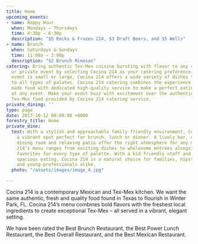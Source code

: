```yaml
---
title: Home
upcoming_events:
- name: Happy Hour
  when: Mondays – Thursdays
  time: 4:30p – 6:30p
  description: "$5 Rocks & Frozen 214, $3 Draft Beers, and $5 Wells"
- name: Brunch
  when: Saturdays & Sundays
  time: 11:00a – 3:00p
  description: "$2 Brunch Mimosas"
catering: Bring authentic Tex-Mex cuisine bursting with flavor to any corporate, wedding
  or private event by selecting Cocina 214 as your catering preference. Whether the
  event is small or large, Cocina 214 offers a wide variety of dishes that caters
  to all types of palates. Cocina 214 catering combines the experience of freshly
  made food with dedicated high-quality service to make a perfect eating experience
  at any event. Make your event buzz with excitement over the authentic and deliciousness
  Tex-Mex food provided by Cocina 214 catering service.
private_dining: ''
type: page
date: 2017-10-12 00:00:00 +0000
forestry_title: Home
private_dine:
  text: With a stylish and approachable family-friendly environment, Cocina 214 is
    a vibrant spot perfect for brunch, lunch or dinner. A lively bar, contemporary
    dining room and relaxing patio offer the right atmosphere for any mood. Cocina
    214’s menu ranges from exciting dishes to wholesome entrees alongside traditional
    favorites for every type of palette. With a kid-friendly staff and comfortable,
    spacious eating, Cocina 214 is a natural choice for families, hipsters, foodies
    and young-professionals alike.
  photo: "/assets/images/image_4.jpg"

---
```

Cocina 214 is a contemporary Mexican and Tex-Mex kitchen. We want the same authentic, fresh and quality food found in Texas to flourish in Winter Park, FL. Cocina 214’s menu combines bold flavors with the freshest local ingredients to create exceptional Tex-Mex &ndash; all served in a vibrant, elegant setting.

We have been rated the Best Brunch Restaurant, the Best Power Lunch Restaurant, the Best Overall Restaurant, and the Best Mexican Restaurant.

